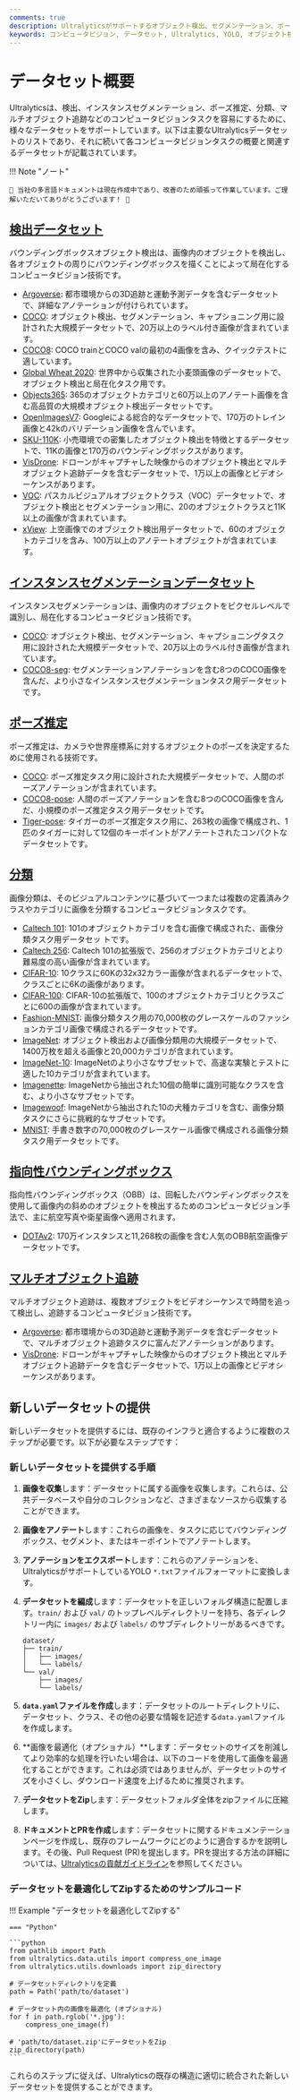 ```yaml
---
comments: true
description: Ultralyticsがサポートするオブジェクト検出、セグメンテーション、ポーズ推定、画像分類、マルチオブジェクト追跡に対応した各種コンピュータビジョンデータセットを探求します。
keywords: コンピュータビジョン, データセット, Ultralytics, YOLO, オブジェクト検出, インスタンスセグメンテーション, ポーズ推定, 画像分類, マルチオブジェクト追跡
---
```


# データセット概要

Ultralyticsは、検出、インスタンスセグメンテーション、ポーズ推定、分類、マルチオブジェクト追跡などのコンピュータビジョンタスクを容易にするために、様々なデータセットをサポートしています。以下は主要なUltralyticsデータセットのリストであり、それに続いて各コンピュータビジョンタスクの概要と関連するデータセットが記載されています。

!!! Note "ノート"

    🚧 当社の多言語ドキュメントは現在作成中であり、改善のため頑張って作業しています。ご理解いただいてありがとうございます！ 🙏

## [検出データセット](../../datasets/detect/index.md)

バウンディングボックスオブジェクト検出は、画像内のオブジェクトを検出し、各オブジェクトの周りにバウンディングボックスを描くことによって局在化するコンピュータビジョン技術です。

- [Argoverse](../../datasets/detect/argoverse.md): 都市環境からの3D追跡と運動予測データを含むデータセットで、詳細なアノテーションが付けられています。
- [COCO](../../datasets/detect/coco.md): オブジェクト検出、セグメンテーション、キャプショニング用に設計された大規模データセットで、20万以上のラベル付き画像が含まれています。
- [COCO8](../../datasets/detect/coco8.md): COCO trainとCOCO valの最初の4画像を含み、クイックテストに適しています。
- [Global Wheat 2020](../../datasets/detect/globalwheat2020.md): 世界中から収集された小麦頭画像のデータセットで、オブジェクト検出と局在化タスク用です。
- [Objects365](../../datasets/detect/objects365.md): 365のオブジェクトカテゴリと60万以上のアノテート画像を含む高品質の大規模オブジェクト検出データセットです。
- [OpenImagesV7](../../datasets/detect/open-images-v7.md): Googleによる総合的なデータセットで、170万のトレイン画像と42kのバリデーション画像を含んでいます。
- [SKU-110K](../../datasets/detect/sku-110k.md): 小売環境での密集したオブジェクト検出を特徴とするデータセットで、11Kの画像と170万のバウンディングボックスがあります。
- [VisDrone](../../datasets/detect/visdrone.md): ドローンがキャプチャした映像からのオブジェクト検出とマルチオブジェクト追跡データを含むデータセットで、1万以上の画像とビデオシーケンスがあります。
- [VOC](../../datasets/detect/voc.md): パスカルビジュアルオブジェクトクラス（VOC）データセットで、オブジェクト検出とセグメンテーション用に、20のオブジェクトクラスと11K以上の画像が含まれています。
- [xView](../../datasets/detect/xview.md): 上空画像でのオブジェクト検出用データセットで、60のオブジェクトカテゴリを含み、100万以上のアノテートオブジェクトが含まれています。

## [インスタンスセグメンテーションデータセット](../../datasets/segment/index.md)

インスタンスセグメンテーションは、画像内のオブジェクトをピクセルレベルで識別し、局在化するコンピュータビジョン技術です。

- [COCO](../../datasets/segment/coco.md): オブジェクト検出、セグメンテーション、キャプショニングタスク用に設計された大規模データセットで、20万以上のラベル付き画像が含まれています。
- [COCO8-seg](../../datasets/segment/coco8-seg.md): セグメンテーションアノテーションを含む8つのCOCO画像を含んだ、より小さなインスタンスセグメンテーションタスク用データセットです。

## [ポーズ推定](../../datasets/pose/index.md)

ポーズ推定は、カメラや世界座標系に対するオブジェクトのポーズを決定するために使用される技術です。

- [COCO](../../datasets/pose/coco.md): ポーズ推定タスク用に設計された大規模データセットで、人間のポーズアノテーションが含まれています。
- [COCO8-pose](../../datasets/pose/coco8-pose.md): 人間のポーズアノテーションを含む8つのCOCO画像を含んだ、小規模のポーズ推定タスク用データセットです。
- [Tiger-pose](../../datasets/pose/tiger-pose.md): タイガーのポーズ推定タスク用に、263枚の画像で構成され、1匹のタイガーに対して12個のキーポイントがアノテートされたコンパクトなデータセットです。

## [分類](../../datasets/classify/index.md)

画像分類は、そのビジュアルコンテンツに基づいて一つまたは複数の定義済みクラスやカテゴリに画像を分類するコンピュータビジョンタスクです。

- [Caltech 101](../../datasets/classify/caltech101.md): 101のオブジェクトカテゴリを含む画像で構成された、画像分類タスク用データセッ トです。
- [Caltech 256](../../datasets/classify/caltech256.md): Caltech 101の拡張版で、256のオブジェクトカテゴリとより難易度の高い画像が含まれています。
- [CIFAR-10](../../datasets/classify/cifar10.md): 10クラスに60Kの32x32カラー画像が含まれるデータセットで、クラスごとに6Kの画像があります。
- [CIFAR-100](../../datasets/classify/cifar100.md): CIFAR-10の拡張版で、100のオブジェクトカテゴリとクラスごとに600の画像が含まれています。
- [Fashion-MNIST](../../datasets/classify/fashion-mnist.md): 画像分類タスク用の70,000枚のグレースケールのファッションカテゴリ画像で構成されるデータセットです。
- [ImageNet](../../datasets/classify/imagenet.md): オブジェクト検出および画像分類用の大規模データセットで、1400万枚を超える画像と20,000カテゴリが含まれています。
- [ImageNet-10](../../datasets/classify/imagenet10.md): ImageNetのより小さなサブセットで、高速な実験とテストに適した10カテゴリが含まれています。
- [Imagenette](../../datasets/classify/imagenette.md): ImageNetから抽出された10個の簡単に識別可能なクラスを含む、より小さなサブセットです。
- [Imagewoof](../../datasets/classify/imagewoof.md): ImageNetから抽出された10の犬種カテゴリを含む、画像分類タスクにさらに挑戦的なサブセットです。
- [MNIST](../../datasets/classify/mnist.md): 手書き数字の70,000枚のグレースケール画像で構成される画像分類タスク用データセットです。

## [指向性バウンディングボックス](../../datasets/obb/index.md)

指向性バウンディングボックス（OBB）は、回転したバウンディングボックスを使用して画像内の斜めのオブジェクトを検出するためのコンピュータビジョン手法で、主に航空写真や衛星画像へ適用されます。

- [DOTAv2](../../datasets/obb/dota-v2.md): 170万インスタンスと11,268枚の画像を含む人気のOBB航空画像データセットです。

## [マルチオブジェクト追跡](../../datasets/track/index.md)

マルチオブジェクト追跡は、複数オブジェクトをビデオシーケンスで時間を追って検出し、追跡するコンピュータビジョン技術です。

- [Argoverse](../../datasets/detect/argoverse.md): 都市環境からの3D追跡と運動予測データを含むデータセットで、マルチオブジェクト追跡タスクに富んだアノテーションがあります。
- [VisDrone](../../datasets/detect/visdrone.md): ドローンがキャプチャした映像からのオブジェクト検出とマルチオブジェクト追跡データを含むデータセットで、1万以上の画像とビデオシーケンスがあります。

## 新しいデータセットの提供

新しいデータセットを提供するには、既存のインフラと適合するように複数のステップが必要です。以下が必要なステップです：

### 新しいデータセットを提供する手順

1. **画像を収集**します：データセットに属する画像を収集します。これらは、公共データベースや自分のコレクションなど、さまざまなソースから収集することができます。

2. **画像をアノテート**します：これらの画像を、タスクに応じてバウンディングボックス、セグメント、またはキーポイントでアノテートします。

3. **アノテーションをエクスポート**します：これらのアノテーションを、UltralyticsがサポートしているYOLO `*.txt`ファイルフォーマットに変換します。

4. **データセットを編成**します：データセットを正しいフォルダ構造に配置します。`train/` および `val/` のトップレベルディレクトリーを持ち、各ディレクトリー内に `images/` および `labels/` のサブディレクトリーがあるべきです。

    ```
    dataset/
    ├── train/
    │   ├── images/
    │   └── labels/
    └── val/
        ├── images/
        └── labels/
    ```

5. **`data.yaml`ファイルを作成**します：データセットのルートディレクトリに、データセット、クラス、その他の必要な情報を記述する`data.yaml`ファイルを作成します。

6. **画像を最適化（オプショナル）**します：データセットのサイズを削減してより効率的な処理を行いたい場合は、以下のコードを使用して画像を最適化することができます。これは必須ではありませんが、データセットのサイズを小さくし、ダウンロード速度を上げるために推奨されます。

7. **データセットをZip**します：データセットフォルダ全体をzipファイルに圧縮します。

8. **ドキュメントとPRを作成**します：データセットに関するドキュメンテーションページを作成し、既存のフレームワークにどのように適合するかを説明します。その後、Pull Request (PR)を提出します。PRを提出する方法の詳細については、[Ultralyticsの貢献ガイドライン](https://docs.ultralytics.com/help/contributing)を参照してください。

### データセットを最適化してZipするためのサンプルコード

!!! Example "データセットを最適化してZipする"

    === "Python"

    ```python
    from pathlib import Path
    from ultralytics.data.utils import compress_one_image
    from ultralytics.utils.downloads import zip_directory

    # データセットディレクトリを定義
    path = Path('path/to/dataset')

    # データセット内の画像を最適化 (オプショナル)
    for f in path.rglob('*.jpg'):
        compress_one_image(f)

    # 'path/to/dataset.zip'にデータセットをZip
    zip_directory(path)
    ```

これらのステップに従えば、Ultralyticsの既存の構造に適切に統合された新しいデータセットを提供することができます。
